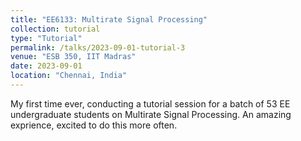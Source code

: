```yaml
---
title: "EE6133: Multirate Signal Processing"
collection: tutorial
type: "Tutorial"
permalink: /talks/2023-09-01-tutorial-3
venue: "ESB 350, IIT Madras"
date: 2023-09-01
location: "Chennai, India"
---
```


My first time ever, conducting a tutorial session for a batch of 53 EE undergraduate students on Multirate Signal Processing. An amazing exprience, excited to do this more often.
